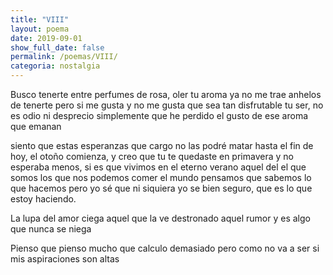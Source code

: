 ```yaml
---
title: "VIII"
layout: poema
date: 2019-09-01
show_full_date: false
permalink: /poemas/VIII/
categoria: nostalgia
---
```

Busco tenerte entre perfumes de rosa,
oler tu aroma ya no me trae anhelos de tenerte pero si me gusta y no me gusta que sea tan disfrutable tu ser,
no es odio ni desprecio simplemente que he perdido el gusto de ese aroma que emanan

siento que estas esperanzas que cargo no las podré matar
hasta el fin de hoy,
el otoño comienza, y creo que tu te quedaste en primavera
y no esperaba menos,
si es que vivimos en el eterno verano
aquel del el que somos los que nos podemos comer el mundo
pensamos que sabemos lo que hacemos
pero yo sé que ni siquiera yo se bien seguro,
que es lo que estoy haciendo.

La lupa del amor
ciega aquel que la ve
destronado aquel rumor
y es algo que nunca se niega

Pienso que pienso mucho
que calculo demasiado
pero como no va a ser
si mis aspiraciones son altas
